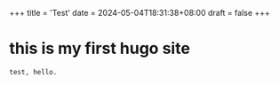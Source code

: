 +++
title = 'Test'
date = 2024-05-04T18:31:38+08:00
draft = false
+++

# this is my first hugo site
    test, hello.